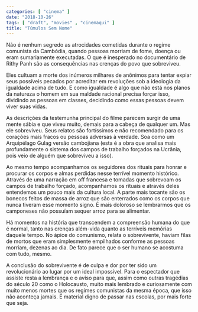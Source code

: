 ```yaml
---
categories: [ "cinema" ]
date: "2018-10-26"
tags: [ "draft", "movies" , "cinemaqui" ]
title: "Túmulos Sem Nome"
---
```

Não é nenhum segredo as atrocidades cometidas durante o regime comunista
da Cambódia, quando pessoas morriam de fome, doença ou eram sumariamente
executadas. O que é inesperado no documentário de Rithy Panh são as
consequências nas crenças do povo que sobreviveu.

Eles cultuam a morte dos inúmeros milhares de anônimos para tentar
expiar seus possíveis pecados por acreditar em revoluções sob a
ideologia da igualdade acima de tudo. E como igualdade é algo que não
está nos planos da natureza o homem em sua maldade racional precisa
forçar isso, dividindo as pessoas em classes, decidindo como essas
pessoas devem viver suas vidas.

As descrições da testemunha principal do filme parecem surgir de uma
mente sábia e que viveu muito, demais para a cabeça de qualquer um. Mas
ele sobreviveu. Seus relatos são fortíssimos e não recomendado para
os corações mais fracos ou pessoas adversas à verdade. Soa como um
Arquipélago Gulag versão cambojiana (esta é a obra que analisa mais
profundamente o sistema dos campos de trabalho forçados na Ucrânia,
pois veio de alguém que sobreviveu a isso).

Ao mesmo tempo acompanhamos os seguidores dos rituais para honrar
e procurar os corpos e almas perdidas nesse terrível momento
histórico. Através de uma narração em off francesa e tomadas que
sobrevoam os campos de trabalho forçado, acompanhamos os rituais e
através deles entendemos um pouco mais da cultura local. A parte mais
tocante são os bonecos feitos de massa de arroz que são enterrados
como os corpos que nunca tiveram esse momento signo. É mais doloroso
se lembrarmos que os camponeses não possuíam sequer arroz para se
alimentar.

Há momentos na história que transcendem a compreensão humana do que
é normal, tanto nas crenças além-vida quanto as terríveis memórias
daquele tempo. No ápice do comunismo, relata o sobrevivente, haviam filas
de mortos que eram simplesmente empilhados conforme as pessoas morriam,
dezenas ao dia. De fato parece que o ser humano se acostuma com tudo,
mesmo.

A conclusão do sobrevivente é de culpa e dor por ter sido um
revolucionário ao lugar por um ideal impossível. Para o espectador
que assiste resta a lembrança e o aviso para que, assim como outras
tragédias do século 20 como o Holocausto, muito mais lembrado e
curiosamente com muito menos mortes que os regimes comunistas da mesma
época, que isso não aconteça jamais. É material digno de passar nas
escolas, por mais forte que seja.
